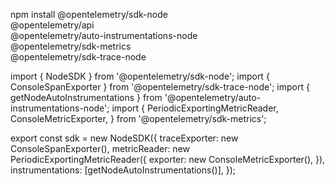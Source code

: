 npm install @opentelemetry/sdk-node \
 @opentelemetry/api \
 @opentelemetry/auto-instrumentations-node \
 @opentelemetry/sdk-metrics \
 @opentelemetry/sdk-trace-node

import { NodeSDK } from '@opentelemetry/sdk-node';
import { ConsoleSpanExporter } from '@opentelemetry/sdk-trace-node';
import { getNodeAutoInstrumentations } from '@opentelemetry/auto-instrumentations-node';
import {
PeriodicExportingMetricReader,
ConsoleMetricExporter,
} from '@opentelemetry/sdk-metrics';

export const sdk = new NodeSDK({
traceExporter: new ConsoleSpanExporter(),
metricReader: new PeriodicExportingMetricReader({
exporter: new ConsoleMetricExporter(),
}),
instrumentations: [getNodeAutoInstrumentations()],
});
